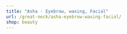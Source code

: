 ```yaml
---
title: "Asha - Eyebrow, waxing, Facial"
url: /great-neck/asha-eyebrow-waxing-facial/
shop: beauty
---
```

